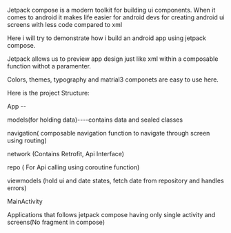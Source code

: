 Jetpack compose is a modern toolkit for building ui components. When it comes to android it makes life easier for android devs for creating android ui screens with less code compared to xml

Here i will try to demonstrate how i build an android app using jetpack compose.

Jetpack allows us to preview app design just like xml within a composable function withot a paramenter.

Colors, themes, typography and matrial3 componets are easy to use here.

Here is the project Structure:

App --

   models(for holding data)----contains data and sealed classes
   
   navigation( composable navigation function to navigate through screen using routing)

   network (Contains Retrofit, Api Interface)
   
   repo ( For Api calling using coroutine function)
   
   viewmodels (hold ui and date states, fetch date from repository and handles errors)
   
   MainActivity
   
Applications that follows jetpack compose having only single activity and screens(No fragment in compose)


